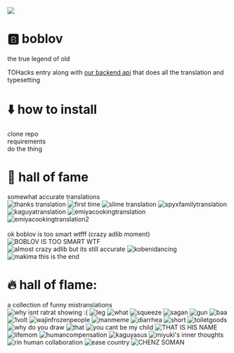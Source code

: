 ![](/images/title.png)
# 🅱️ boblov
the true legend of old

TOHacks entry along with [our backend api](https://github.com/0x534b/manga-translation-api) that does all the translation and typesetting

# ⬇️ how to install
clone repo <br> requirements <br> do the thing 

# 👑 hall of fame
somewhat accurate translations <br>
![thanks translation](/images/ACTUAL_TRANSLATION.png)
![first time](/images/makitranslation.png)
![slime translation](/images/slimetranslation.png)
![spyxfamilytranslation](/images/loidtranslation.png)
![kaguyatranslation](/images/kaguyatranslation.png)
![emiyacookingtranslation](/images/thickness.png)
![emiyacookingtranslation2](/images/emiyacooking.png)<br><br>
ok boblov is too smart wtfff (crazy adlib moment)<br>
![BOBLOV IS TOO SMART WTF](/images/BOBLOVADLIB.png)<br>
![almost crazy adlib but its still accurate](/images/kevatch.png)
![kobenidancing](/images/kobenidancing.png)
![makima this is the end](/images/makimathisistheend.png)

# 🔥 hall of flame:
a collection of funny mistranslations <br>
![why isnt ratrat showing :(](/images/ratrat.png)
![leg](/images/leg.png)
![what](/images/what.png)
![squeeze](/images/squeeze.png)
![sagan](/images/sagan.png)
![gun](/images/gun.png)
![baa](/images/baa.png)
![1volt](/images/1volt.png)
![wajinfrozenpeople](/images/wajinfrozenpeople.png)
![manmeme](/images/manmeme.png)
![diarrhea](/images/diarrhea.png)
![short](/images/short.png)
![toiletgoods](/images/toiletgoods.png)
![why do you draw](/images/whydoyoudraw.png)
![that](/images/that.png)
![you cant be my child](/images/youcantbemychild.png)
![THAT IS HIS NAME](/images/thatishisname.png)
![lifemom](/images/lifemom.png)
![humancompensation](/images/humancompensation.png)
![kaguyasus](/images/ayowhat.png)
![miyuki's inner thoughts](/images/miyukisinnerthoughts.png)
![rin human collaboration](images/humancollaboration.png)
![ease country](/images/easecountry.png)
![CHENZ SOMAN](/images/chenzsoman.png)